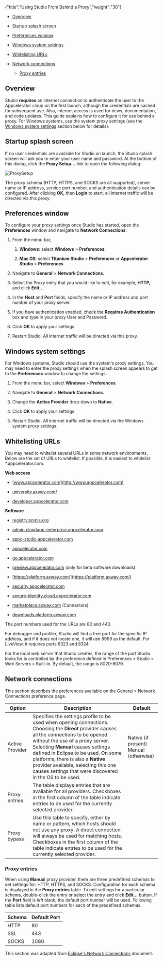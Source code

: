 {"title":"Using Studio From Behind a Proxy","weight":"30"}

* [Overview](#overview)

* [Startup splash screen](#startup-splash-screen)

* [Preferences window](#preferences-window)

* [Windows system settings](#windows-system-settings)

* [Whitelisting URLs](#whitelisting-urls)

* [Network connections](#network-connections)

    * [Proxy entries](#proxy-entries)

## Overview

Studio **requires** an internet connection to authenticate the user to the Appcelerator cloud on the first launch, although the credentials are cached for subsequent use. Also, internet access is used for news, documentation, and code updates. This guide explains how to configure it for use behind a proxy. For Windows systems, use the system proxy settings (see the [Windows system settings](#windows-system-settings) section below for details).

## Startup splash screen

If no user credentials are available for Studio on launch, the Studio splash screen will ask you to enter your user name and password. At the bottom of this dialog, click the **Proxy Setup...** link to open the following dialog:

![ProxySetup](/Images/appc/download/attachments/30083019/ProxySetup.png)

The proxy schema (HTTP, HTTPS, and SOCKS are all supported), server name or IP address, service port number, and authentication details can be configured. After clicking **OK,** then **Login** to start, all internet traffic will be directed via this proxy.

## Preferences window

To configure your proxy settings once Studio has started, open the **Preferences** window and navigate to **Network Connections**:

1. From the menu bar,

    1. **Windows**: select **Windows** > **Preferences**.

    2. **Mac OS**:  select **Titanium Studio** > **Preferences** or **Appcelerator Studio** > **Preferences**.

2. Navigate to **General** \> **Network Connections**.

3. Select the Proxy entry that you would like to edit, for example, **HTTP,** and click **Edit...**

4. In the **Host** and **Port** fields, specify the name or IP address and port number of your proxy server.

5. If you have authentication enabled, check the **Requires Authentication** box and type in your proxy User and Password.

6. Click **OK** to apply your settings.

7. Restart Studio. All internet traffic will be directed via this proxy.

## Windows system settings

For Windows systems, Studio should use the system's proxy settings. You may need to enter the proxy settings when the splash screen appears to get to the **Preferences** window to change the settings.

1. From the menu bar, select **Windows** \> **Preferences**.

2. Navigate to **General** \> **Network Connections**.

3. Change the **Active Provider** drop-down to **Native**.

4. Click **OK** to apply your settings.

5. Restart Studio. All internet traffic will be directed via the Windows system proxy settings.

## Whitelisting URLs

You may need to whitelist several URLs in some network environments. Below are the set of URLs to whitelist. If possible, it is easiest to whitelist \*.appcelerator.com.

**Web access**

* [www.appcelerator.com](http://www.appcelerator.com)

* [university.axway.com/](https://university.axway.com)

* [developer.appcelerator.com](https://developer.appcelerator.com)

**Software**

* [registry.npmjs.org](http://registry.npmjs.org)

* [admin.cloudapp-enterprise.appcelerator.com](http://admin.cloudapp-enterprise.appcelerator.com)

* [appc-studio.appcelerator.com](http://appc-studio.appcelerator.com)

* [appcelerator.com](https://www.appcelerator.com/)

* [go.appcelerator.com](http://go.appcelerator.com)

* [preview.appcelerator.com](http://preview.appcelerator.com) (only for beta software downloads)

* [https://platform.axway.com/](https://platform.axway.com/)

* [security.appcelerator.com](http://security.appcelerator.com)

* [secure-identity.cloud.appcelerator.com](http://secure-identity.cloud.appcelerator.com)

* [marketplace.axway.com](https://marketplace.axway.com/home#!category/31050) (Connectors)

* [downloads.platform.axway.com](http://downloads.platform.axway.com)

The port numbers used for the URLs are 80 and 443.

For debugger and profiler, Studio will find a free port for the specific IP address, and if it does not locate one, it will use 8999 as the default. For LiveView, it requires ports 8323 and 8324.

For the local web server that Studio creates, the range of the port Studio looks for is controlled by the preference defined in Preferences > Studio > Web Servers > Built-in. By default, the range is 8020-8079.

## Network connections

This section describes the preferences available on the General > Network Connections preference page.

| Option | Description | Default |
| --- | --- | --- |
| Active Provider | Specifies the settings profile to be used when opening connections. Choosing the **Direct** provider causes all the connections to be opened without the use of a proxy server. Selecting **Manual** causes settings defined in Eclipse to be used. On some platforms, there is also a **Native** provider available, selecting this one causes settings that were discovered in the OS to be used. | Native (if present)  <br />Manual (otherwise) |
| Proxy entries | The table displays entries that are available for all providers. Checkboxes in the first column of the table indicate entries to be used for the currently selected provider. |  |
| Proxy bypass | Use this table to specify, either by name or pattern, which hosts should not use any proxy. A direct connection will always be used for matching hosts. Checkboxes in the first column of the table indicate entries to be used for the currently selected provider. |  |

### Proxy entries

When using **Manual** proxy provider, there are three predefined schemas to set settings for: HTTP, HTTPS, and SOCKS. Configuration for each schema is displayed in the **Proxy entries** table. To edit settings for a particular schema, double-click the entry or select the entry and click **Edit...** button. If the **Port** field is left blank, the default port number will be used. Following table lists default port numbers for each of the predefined schemas.

| Schema | Default Port |
| --- | --- |
| HTTP | 80 |
| SSL | 443 |
| SOCKS | 1080 |

This section was adapted from [Eclipse's Network Connections](https://help.eclipse.org/mars/index.jsp?topic=/org.eclipse.platform.doc.user/reference/ref-net-preferences.htm) document.
